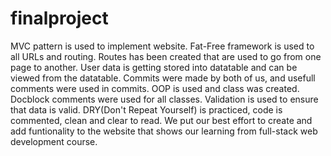 # finalproject

MVC pattern is used to implement website.
Fat-Free framework is used to all URLs and routing. Routes has been created that are used to go from one page to another.
User data is getting stored into datatable and can be viewed from the datatable.
Commits were made by both of us, and usefull comments were used in commits.
OOP is used and class was created. 
Docblock comments were used for all classes.
Validation is used to ensure that data is valid.
DRY(Don't Repeat Yourself) is practiced, code is commented, clean and clear to read.
We put our best effort to create and add funtionality to the website that shows our learning from full-stack web development course.
